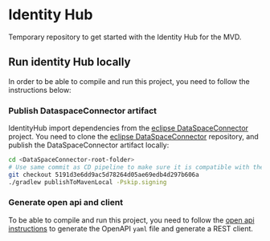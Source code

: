 # Identity Hub

Temporary repository to get started with the Identity Hub for the MVD.

## Run identity Hub locally

In order to be able to compile and run this project, you need to follow the instructions below:

### Publish DataspaceConnector artifact

IdentityHub import dependencies from the [eclipse DataSpaceConnector](https://github.com/eclipse-dataspaceconnector/DataSpaceConnector) project.
You need to clone the [eclipse DataSpaceConnector](https://github.com/eclipse-dataspaceconnector/DataSpaceConnector) repository, and publish the DataSpaceConnector artifact locally:

```bash
cd <DataSpaceConnector-root-folder>
# Use same commit as CD pipeline to make sure it is compatible with the EDC version. See ref field on [action.yml](.github/actions/gradle-setup/action.yml)
git checkout 5191d3e6dd9ac5d78264d05ae69edb4d297b606a
./gradlew publishToMavenLocal -Pskip.signing
```

### Generate open api and client

To be able to compile and run this project, you need to follow the [open api instructions](docs/developer/openapi.md) to generate the OpenAPI `yaml` file and generate a REST client.
